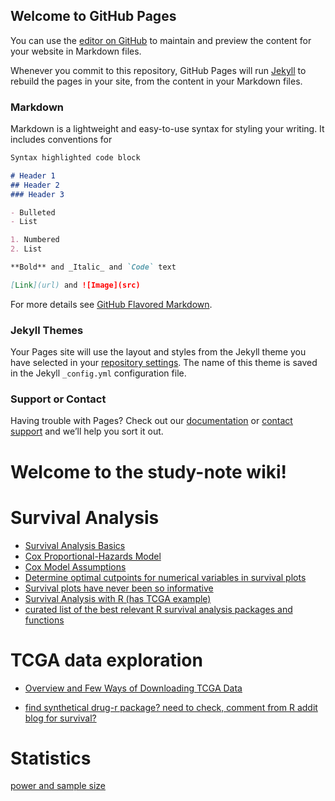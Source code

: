 ## Welcome to GitHub Pages

You can use the [editor on GitHub](https://github.com/YingwenDing/study-note/edit/master/index.md) to maintain and preview the content for your website in Markdown files.

Whenever you commit to this repository, GitHub Pages will run [Jekyll](https://jekyllrb.com/) to rebuild the pages in your site, from the content in your Markdown files.

### Markdown

Markdown is a lightweight and easy-to-use syntax for styling your writing. It includes conventions for

```markdown
Syntax highlighted code block

# Header 1
## Header 2
### Header 3

- Bulleted
- List

1. Numbered
2. List

**Bold** and _Italic_ and `Code` text

[Link](url) and ![Image](src)
```

For more details see [GitHub Flavored Markdown](https://guides.github.com/features/mastering-markdown/).

### Jekyll Themes

Your Pages site will use the layout and styles from the Jekyll theme you have selected in your [repository settings](https://github.com/YingwenDing/study-note/settings). The name of this theme is saved in the Jekyll `_config.yml` configuration file.

### Support or Contact

Having trouble with Pages? Check out our [documentation](https://help.github.com/categories/github-pages-basics/) or [contact support](https://github.com/contact) and we’ll help you sort it out.

# Welcome to the study-note wiki!

# Survival Analysis
* [Survival Analysis Basics](http://www.sthda.com/english/wiki/survival-analysis-basics)
*  [Cox Proportional-Hazards Model](http://www.sthda.com/english/wiki/cox-proportional-hazards-model)
*  [Cox Model Assumptions](http://www.sthda.com/english/wiki/cox-model-assumptions)
* [Determine optimal cutpoints for numerical variables in survival plots](http://r-addict.com/2016/11/21/Optimal-Cutpoint-maxstat.html)
* [Survival plots have never been so informative](http://r-addict.com/2016/05/23/Informative-Survival-Plots.html)
* [Survival Analysis with R (has TCGA example)](https://bioconnector.github.io/workshops/r-survival.html)
* [curated list of the best relevant R survival analysis packages and functions](https://rviews.rstudio.com/2017/09/25/survival-analysis-with-r/)

# TCGA data exploration 
* [Overview and Few Ways of Downloading TCGA Data](http://r-addict.com/2016/07/22/BioC2016-RTCGA.html)

* [find synthetical drug-r package? need to check, comment from R addit blog for survival?](https://github.com/chapmandu2/CollateralVulnerability2016)

# Statistics
[power and sample size](http://www.3rs-reduction.co.uk/html/6__power_and_sample_size.html)
